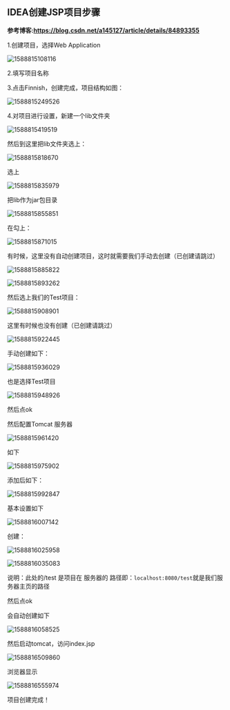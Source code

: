 ## IDEA创建JSP项目步骤

**参考博客:<https://blog.csdn.net/a145127/article/details/84893355>**

1.创建项目，选择Web Application

![1588815108116](C:\Users\dell\AppData\Roaming\Typora\typora-user-images\1588815108116.png)



2.填写项目名称

3.点击Finnish，创建完成，项目结构如图：

![1588815249526](C:\Users\dell\AppData\Roaming\Typora\typora-user-images\1588815249526.png)



4.对项目进行设置，新建一个lib文件夹

![1588815419519](C:\Users\dell\AppData\Roaming\Typora\typora-user-images\1588815419519.png)



然后到这里把lib文件夹选上：

![1588815818670](C:\Users\dell\AppData\Roaming\Typora\typora-user-images\1588815818670.png)

选上

![1588815835979](C:\Users\dell\AppData\Roaming\Typora\typora-user-images\1588815835979.png)

把lib作为jar包目录

![1588815855851](C:\Users\dell\AppData\Roaming\Typora\typora-user-images\1588815855851.png)

在勾上：

![1588815871015](C:\Users\dell\AppData\Roaming\Typora\typora-user-images\1588815871015.png)

有时候，这里没有自动创建项目，这时就需要我们手动去创建（已创建请跳过）

![1588815885822](C:\Users\dell\AppData\Roaming\Typora\typora-user-images\1588815885822.png)

![1588815893262](C:\Users\dell\AppData\Roaming\Typora\typora-user-images\1588815893262.png)

然后选上我们的Test项目：

![1588815908901](C:\Users\dell\AppData\Roaming\Typora\typora-user-images\1588815908901.png)

这里有时候也没有创建（已创建请跳过）

![1588815922445](C:\Users\dell\AppData\Roaming\Typora\typora-user-images\1588815922445.png)

手动创建如下：

![1588815936029](C:\Users\dell\AppData\Roaming\Typora\typora-user-images\1588815936029.png)

也是选择Test项目

![1588815948926](C:\Users\dell\AppData\Roaming\Typora\typora-user-images\1588815948926.png)

然后点ok

然后配置Tomcat 服务器

![1588815961420](C:\Users\dell\AppData\Roaming\Typora\typora-user-images\1588815961420.png)

如下

![1588815975902](C:\Users\dell\AppData\Roaming\Typora\typora-user-images\1588815975902.png)

添加后如下：

![1588815992847](C:\Users\dell\AppData\Roaming\Typora\typora-user-images\1588815992847.png)

基本设置如下

![1588816007142](C:\Users\dell\AppData\Roaming\Typora\typora-user-images\1588816007142.png)

创建：

![1588816025958](C:\Users\dell\AppData\Roaming\Typora\typora-user-images\1588816025958.png)

![1588816035083](C:\Users\dell\AppData\Roaming\Typora\typora-user-images\1588816035083.png)

说明：此处的/test 是项目在 服务器的 路径即：`localhost:8080/test`就是我们服务器主页的路径

然后点ok

会自动创建如下

![1588816058525](C:\Users\dell\AppData\Roaming\Typora\typora-user-images\1588816058525.png)

然后启动tomcat，访问index.jsp

![1588816509860](E:\待办\Java-Butterfly-Transform\学习笔记\Servlet和JSP\assets\1588816509860.png)

浏览器显示

![1588816555974](E:\待办\Java-Butterfly-Transform\学习笔记\Servlet和JSP\assets\1588816555974.png)

项目创建完成！
